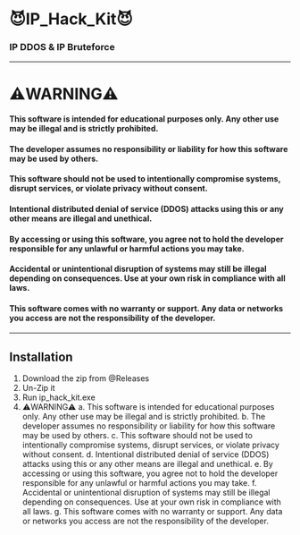 # 😈IP_Hack_Kit😈
### IP DDOS &amp; IP Bruteforce

---

# ⚠️WARNING⚠️
#### This software is intended for educational purposes only. Any other use may be illegal and is strictly prohibited.
#### The developer assumes no responsibility or liability for how this software may be used by others.
#### This software should not be used to intentionally compromise systems, disrupt services, or violate privacy without consent.
#### Intentional distributed denial of service (DDOS) attacks using this or any other means are illegal and unethical.
#### By accessing or using this software, you agree not to hold the developer responsible for any unlawful or harmful actions you may take.
#### Accidental or unintentional disruption of systems may still be illegal depending on consequences. Use at your own risk in compliance with all laws.
#### This software comes with no warranty or support. Any data or networks you access are not the responsibility of the developer.

---

## Installation

1. Download the zip from @Releases
2. Un-Zip it
3. Run ip_hack_kit.exe
4. ⚠️WARNING⚠️
a. This software is intended for educational purposes only. Any other use may be illegal and is strictly prohibited.
b. The developer assumes no responsibility or liability for how this software may be used by others.
c. This software should not be used to intentionally compromise systems, disrupt services, or violate privacy without consent.
d. Intentional distributed denial of service (DDOS) attacks using this or any other means are illegal and unethical.
e. By accessing or using this software, you agree not to hold the developer responsible for any unlawful or harmful actions you may take.
f. Accidental or unintentional disruption of systems may still be illegal depending on consequences. Use at your own risk in compliance with all laws.
g. This software comes with no warranty or support. Any data or networks you access are not the responsibility of the developer.
